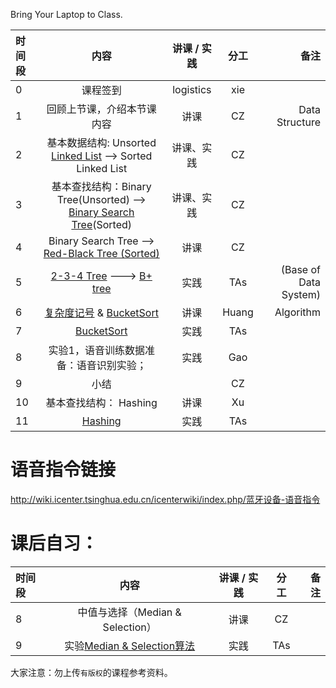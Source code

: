 Bring Your Laptop to Class. 

|时间段     |  内容    | 讲课 / 实践     |  分工  |  备注       |
| :---      |   :----:    |   :----:    |    :----:    |       ---: |
|   0       |  课程签到     |  logistics   |     xie     |        |
|   1       |  回顾上节课，介绍本节课内容     |  讲课    |     CZ     |   Data Structure      |
|   2       |  基本数据结构: Unsorted [Linked List](linked-list-test.ipynb) --> Sorted Linked List |     讲课、实践       |     CZ       |         | 
|   3       |  基本查找结构：Binary Tree(Unsorted) --> [Binary Search Tree](BinarySearchTrees.ipynb)(Sorted)|    讲课、实践   |  CZ     |          |
|   4       |  Binary Search Tree --> [Red-Black Tree (Sorted)](https://www.cs.princeton.edu/~rs/talks/LLRB/)      |  讲课    |     CZ     |         |
|   5       |  [2-3-4 Tree](2-3-4-Tree.pdf) ---> [B+ tree](../cs245-2017/CS245-Notes4-B-trees.pdf)   |  实践    |     TAs     |  (Base of Data System)     | 
|   6       |  [复杂度记号](./%E5%A4%8D%E6%9D%82%E5%BA%A6%E8%AE%B0%E5%8F%B7.pdf) & [BucketSort](../WW3/%E6%8E%92%E5%BA%8F%E7%AE%97%E6%B3%95.pdf)      |  讲课    |     Huang     |   Algorithm      |
|   7       |   [BucketSort](../cs161-2018/lecture6_bucketSort.ipynb)  |  实践    |     TAs     |         |
|   8       |  实验1，语音训练数据准备：语音识别实验；           | 实践   | Gao    |     |   
|   9       | 小结 |   | CZ |  |       
|   10       |  基本查找结构： Hashing                                   |  讲课    |     Xu     |         |
|   11       |  [Hashing](../cs161-2018/lecture8_hashing.ipynb)   |  实践    |     TAs     |         |


# 语音指令链接
http://wiki.icenter.tsinghua.edu.cn/icenterwiki/index.php/蓝牙设备-语音指令 



# 课后自习：

|时间段     |  内容    | 讲课 / 实践     |  分工  |备注       |
| :---      |   :----:    |   :----:    |    :----:    |       ---: |
|   8       | 中值与选择（Median & Selection）      |  讲课    |     CZ     |         |
|   9       | 实验[Median & Selection算法](../cs161-2018/lecture4_median_selection.ipynb)       |  实践    |     TAs     |         |


大家注意：勿上传``有版权``的课程参考资料。
